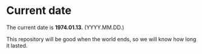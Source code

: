 # Current date

The current date is **1974.01.13.** (YYYY.MM.DD.)

This repository will be good when the world ends, so we will know how long it lasted.